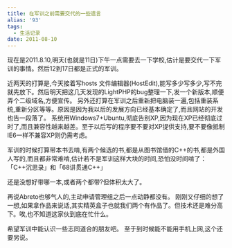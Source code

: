 ```yaml
---
title: 在军训之前需要交代的一些遗言
alias: '93'
tags:
  - 生活记录
date: 2011-08-10
---
```


现在是2011.8.10,明天(也就是11日)下午一点需要去一下学校,估计是要交代一下军训的事情。然后12到17日都是正式的军训。

近两天的打算是,今天接着写hosts 文件编辑器(HostEdit),能写多少写多少,写不完就先放下。然后明天把这几天发现的LightPHP的bug整理一下,发一个新版本,顺便弄个二级域名,方便宣传。
另外还打算在军训之后重新把电脑装一遍,包括重装系统,重新分区等等。原因是因为我以后的发展方向已经基本确定了,而且网站的开发也告一段落了。
系统用Windows7+Ubuntu,彻底告别XP,因为现在XP已经彻底过时了,而且兼容性越来越差。至于以后写的程序要不要对XP提供支持,要不要像抵制IE6一样不兼容XP则仍需考虑。

军训的时候打算带本书去啃,有两个候选的书,都是从图书馆借的C++的书,都是外国人写的,而且都非常难啃,估计若不是军训这样大块的时间,恐怕没时间啃了：「C++沉思录」和「68讲贯通C++」

还是没想好带哪一本,或者两个都带?但体积太大了。

再说Abreto也够气人的,主动申请管理组之后一点动静都没有。
刚刚又仔细的想了一想,如果拿作品来说话,其实精英盒子也就我们两个有作品了。但技术还是难分高下。唉,也不知道这家伙到底在忙什么。

希望军训中能认识一些志同道合的朋友吧。
至于到时候能不能用手机上网,这个还要另说。
